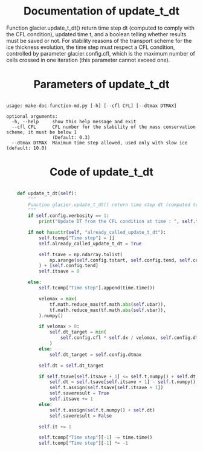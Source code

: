 

### <h1 align="center" id="title"> Documentation of update_t_dt </h1>



Function glacier.update_t_dt() return time step dt (computed to comply with the CFL condition), updated time t, and a boolean telling whether results must be saved or not. For stability reasons of the transport scheme for the ice thickness evolution, the time step must respect a CFL condition, controlled by parameter glacier.config.cfl, which is the maximum number of cells crossed in one iteration (this parameter cannot exceed one). 



### <h1 align="center" id="title"> Parameters of update_t_dt </h1>


``` 

usage: make-doc-function-md.py [-h] [--cfl CFL] [--dtmax DTMAX]

optional arguments:
  -h, --help     show this help message and exit
  --cfl CFL      CFL number for the stability of the mass conservation scheme, it must be below 1
                 (Default: 0.3)
  --dtmax DTMAX  Maximum time step allowed, used only with slow ice (default: 10.0)
``` 



### <h1 align="center" id="title"> Code of update_t_dt </h1>


```python 

    def update_t_dt(self):
        """
        Function glacier.update_t_dt() return time step dt (computed to comply with the CFL condition), updated time t, and a boolean telling whether results must be saved or not. For stability reasons of the transport scheme for the ice thickness evolution, the time step must respect a CFL condition, controlled by parameter glacier.config.cfl, which is the maximum number of cells crossed in one iteration (this parameter cannot exceed one). 
        """
        if self.config.verbosity == 1:
            print("Update DT from the CFL condition at time : ", self.t.numpy())

        if not hasattr(self, "already_called_update_t_dt"):
            self.tcomp["Time step"] = []
            self.already_called_update_t_dt = True

            self.tsave = np.ndarray.tolist(
                np.arange(self.config.tstart, self.config.tend, self.config.tsave)
            ) + [self.config.tend]
            self.itsave = 0

        else:
            self.tcomp["Time step"].append(time.time())

            velomax = max(
                tf.math.reduce_max(tf.math.abs(self.ubar)),
                tf.math.reduce_max(tf.math.abs(self.vbar)),
            ).numpy()

            if velomax > 0:
                self.dt_target = min(
                    self.config.cfl * self.dx / velomax, self.config.dtmax
                )
            else:
                self.dt_target = self.config.dtmax

            self.dt = self.dt_target

            if self.tsave[self.itsave + 1] <= self.t.numpy() + self.dt:
                self.dt = self.tsave[self.itsave + 1] - self.t.numpy()
                self.t.assign(self.tsave[self.itsave + 1])
                self.saveresult = True
                self.itsave += 1
            else:
                self.t.assign(self.t.numpy() + self.dt)
                self.saveresult = False

            self.it += 1

            self.tcomp["Time step"][-1] -= time.time()
            self.tcomp["Time step"][-1] *= -1

``` 

